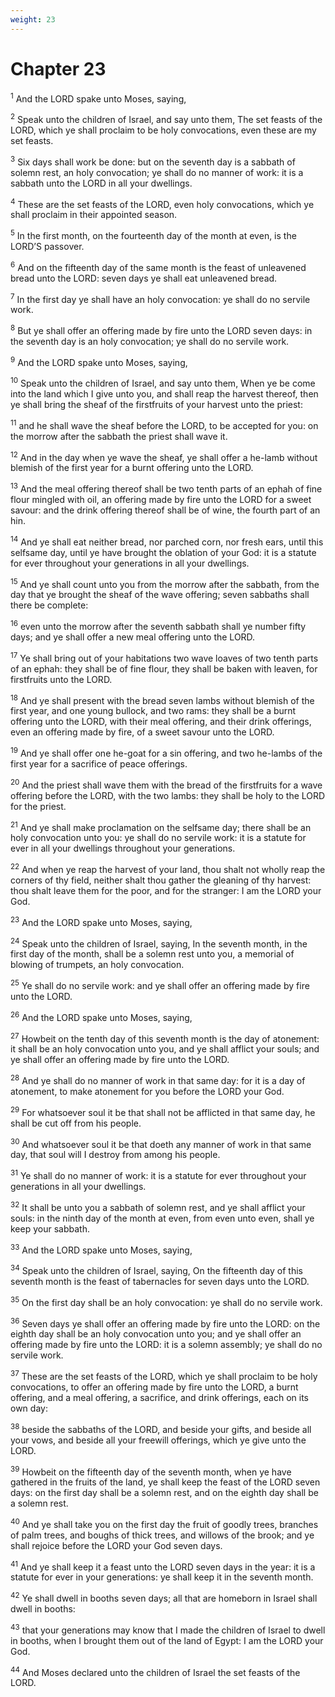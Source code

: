 ```yaml
---
weight: 23
---
```


# Chapter 23

<sup>1</sup> And the LORD spake unto Moses, saying, 

<sup>2</sup> Speak unto the children of Israel, and say unto them, The set feasts of the LORD, which ye shall proclaim to be holy convocations, even these are my set feasts. 

<sup>3</sup> Six days shall work be done: but on the seventh day is a sabbath of solemn rest, an holy convocation; ye shall do no manner of work: it is a sabbath unto the LORD in all your dwellings. 

<sup>4</sup> These are the set feasts of the LORD, even holy convocations, which ye shall proclaim in their appointed season. 

<sup>5</sup> In the first month, on the fourteenth day of the month at even, is the LORD’S passover. 

<sup>6</sup> And on the fifteenth day of the same month is the feast of unleavened bread unto the LORD: seven days ye shall eat unleavened bread. 

<sup>7</sup> In the first day ye shall have an holy convocation: ye shall do no servile work. 

<sup>8</sup> But ye shall offer an offering made by fire unto the LORD seven days: in the seventh day is an holy convocation; ye shall do no servile work. 

<sup>9</sup> And the LORD spake unto Moses, saying, 

<sup>10</sup> Speak unto the children of Israel, and say unto them, When ye be come into the land which I give unto you, and shall reap the harvest thereof, then ye shall bring the sheaf of the firstfruits of your harvest unto the priest: 

<sup>11</sup> and he shall wave the sheaf before the LORD, to be accepted for you: on the morrow after the sabbath the priest shall wave it. 

<sup>12</sup> And in the day when ye wave the sheaf, ye shall offer a he-lamb without blemish of the first year for a burnt offering unto the LORD. 

<sup>13</sup> And the meal offering thereof shall be two tenth parts of an ephah of fine flour mingled with oil, an offering made by fire unto the LORD for a sweet savour: and the drink offering thereof shall be of wine, the fourth part of an hin. 

<sup>14</sup> And ye shall eat neither bread, nor parched corn, nor fresh ears, until this selfsame day, until ye have brought the oblation of your God: it is a statute for ever throughout your generations in all your dwellings. 

<sup>15</sup> And ye shall count unto you from the morrow after the sabbath, from the day that ye brought the sheaf of the wave offering; seven sabbaths shall there be complete: 

<sup>16</sup> even unto the morrow after the seventh sabbath shall ye number fifty days; and ye shall offer a new meal offering unto the LORD. 

<sup>17</sup> Ye shall bring out of your habitations two wave loaves of two tenth parts of an ephah: they shall be of fine flour, they shall be baken with leaven, for firstfruits unto the LORD. 

<sup>18</sup> And ye shall present with the bread seven lambs without blemish of the first year, and one young bullock, and two rams: they shall be a burnt offering unto the LORD, with their meal offering, and their drink offerings, even an offering made by fire, of a sweet savour unto the LORD. 

<sup>19</sup> And ye shall offer one he-goat for a sin offering, and two he-lambs of the first year for a sacrifice of peace offerings. 

<sup>20</sup> And the priest shall wave them with the bread of the firstfruits for a wave offering before the LORD, with the two lambs: they shall be holy to the LORD for the priest. 

<sup>21</sup> And ye shall make proclamation on the selfsame day; there shall be an holy convocation unto you: ye shall do no servile work: it is a statute for ever in all your dwellings throughout your generations. 

<sup>22</sup> And when ye reap the harvest of your land, thou shalt not wholly reap the corners of thy field, neither shalt thou gather the gleaning of thy harvest: thou shalt leave them for the poor, and for the stranger: I am the LORD your God. 

<sup>23</sup> And the LORD spake unto Moses, saying, 

<sup>24</sup> Speak unto the children of Israel, saying, In the seventh month, in the first day of the month, shall be a solemn rest unto you, a memorial of blowing of trumpets, an holy convocation. 

<sup>25</sup> Ye shall do no servile work: and ye shall offer an offering made by fire unto the LORD. 

<sup>26</sup> And the LORD spake unto Moses, saying, 

<sup>27</sup> Howbeit on the tenth day of this seventh month is the day of atonement: it shall be an holy convocation unto you, and ye shall afflict your souls; and ye shall offer an offering made by fire unto the LORD. 

<sup>28</sup> And ye shall do no manner of work in that same day: for it is a day of atonement, to make atonement for you before the LORD your God. 

<sup>29</sup> For whatsoever soul it be that shall not be afflicted in that same day, he shall be cut off from his people. 

<sup>30</sup> And whatsoever soul it be that doeth any manner of work in that same day, that soul will I destroy from among his people. 

<sup>31</sup> Ye shall do no manner of work: it is a statute for ever throughout your generations in all your dwellings. 

<sup>32</sup> It shall be unto you a sabbath of solemn rest, and ye shall afflict your souls: in the ninth day of the month at even, from even unto even, shall ye keep your sabbath. 

<sup>33</sup> And the LORD spake unto Moses, saying, 

<sup>34</sup> Speak unto the children of Israel, saying, On the fifteenth day of this seventh month is the feast of tabernacles for seven days unto the LORD. 

<sup>35</sup> On the first day shall be an holy convocation: ye shall do no servile work. 

<sup>36</sup> Seven days ye shall offer an offering made by fire unto the LORD: on the eighth day shall be an holy convocation unto you; and ye shall offer an offering made by fire unto the LORD: it is a solemn assembly; ye shall do no servile work. 

<sup>37</sup> These are the set feasts of the LORD, which ye shall proclaim to be holy convocations, to offer an offering made by fire unto the LORD, a burnt offering, and a meal offering, a sacrifice, and drink offerings, each on its own day: 

<sup>38</sup> beside the sabbaths of the LORD, and beside your gifts, and beside all your vows, and beside all your freewill offerings, which ye give unto the LORD. 

<sup>39</sup> Howbeit on the fifteenth day of the seventh month, when ye have gathered in the fruits of the land, ye shall keep the feast of the LORD seven days: on the first day shall be a solemn rest, and on the eighth day shall be a solemn rest. 

<sup>40</sup> And ye shall take you on the first day the fruit of goodly trees, branches of palm trees, and boughs of thick trees, and willows of the brook; and ye shall rejoice before the LORD your God seven days. 

<sup>41</sup> And ye shall keep it a feast unto the LORD seven days in the year: it is a statute for ever in your generations: ye shall keep it in the seventh month. 

<sup>42</sup> Ye shall dwell in booths seven days; all that are homeborn in Israel shall dwell in booths: 

<sup>43</sup> that your generations may know that I made the children of Israel to dwell in booths, when I brought them out of the land of Egypt: I am the LORD your God. 

<sup>44</sup> And Moses declared unto the children of Israel the set feasts of the LORD. 


